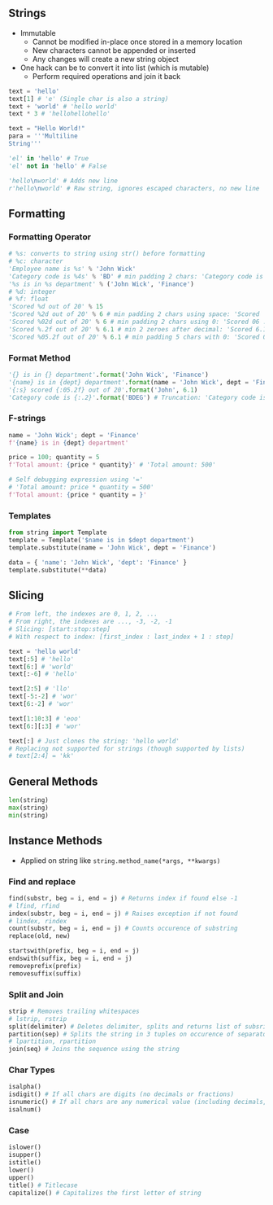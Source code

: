 ## Strings
- Immutable
  - Cannot be modified in-place once stored in a memory location
  - New characters cannot be appended or inserted
  - Any changes will create a new string object
- One hack can be to convert it into list (which is mutable)
  - Perform required operations and join it back

```py
text = 'hello'
text[1] # 'e' (Single char is also a string)
text + 'world' # 'hello world'
text * 3 # 'hellohellohello'

text = "Hello World!"
para = '''Multiline
String'''

'el' in 'hello' # True
'el' not in 'hello' # False

'hello\nworld' # Adds new line
r'hello\nworld' # Raw string, ignores escaped characters, no new line
```

## Formatting
### Formatting Operator
```py
# %s: converts to string using str() before formatting
# %c: character
'Employee name is %s' % 'John Wick'
'Category code is %4s' % 'BD' # min padding 2 chars: 'Category code is   BD'
'%s is in %s department' % ('John Wick', 'Finance')
# %d: integer
# %f: float
'Scored %d out of 20' % 15
'Scored %2d out of 20' % 6 # min padding 2 chars using space: 'Scored  6'
'Scored %02d out of 20' % 6 # min padding 2 chars using 0: 'Scored 06 ...'
'Scored %.2f out of 20' % 6.1 # min 2 zeroes after decimal: 'Scored 6.10'
'Scored %05.2f out of 20' % 6.1 # min padding 5 chars with 0: 'Scored 06.10'
```

### Format Method
```py
'{} is in {} department'.format('John Wick', 'Finance')
'{name} is in {dept} department'.format(name = 'John Wick', dept = 'Finance')
'{:s} scored {:05.2f} out of 20'.format('John', 6.1)
'Category code is {:.2}'.format('BDEG') # Truncation: 'Category code is BD'
```

### F-strings
```py
name = 'John Wick'; dept = 'Finance'
f'{name} is in {dept} department'

price = 100; quantity = 5
f'Total amount: {price * quantity}' # 'Total amount: 500'

# Self debugging expression using '='
# 'Total amount: price * quantity = 500'
f'Total amount: {price * quantity = }'
```

### Templates
```py
from string import Template
template = Template('$name is in $dept department')
template.substitute(name = 'John Wick', dept = 'Finance')

data = { 'name': 'John Wick', 'dept': 'Finance' }
template.substitute(**data)
```

## Slicing
```py
# From left, the indexes are 0, 1, 2, ...
# From right, the indexes are ..., -3, -2, -1
# Slicing: [start:stop:step]
# With respect to index: [first_index : last_index + 1 : step]

text = 'hello world'
text[:5] # 'hello'
text[6:] # 'world'
text[:-6] # 'hello'

text[2:5] # 'llo'
text[-5:-2] # 'wor'
text[6:-2] # 'wor'

text[1:10:3] # 'eoo'
text[6:][:3] # 'wor'

text[:] # Just clones the string: 'hello world'
# Replacing not supported for strings (though supported by lists)
# text[2:4] = 'kk'
```

## General Methods
```py
len(string)
max(string)
min(string)
```

## Instance Methods
- Applied on string like `string.method_name(*args, **kwargs)`

### Find and replace
```py
find(substr, beg = i, end = j) # Returns index if found else -1
# lfind, rfind
index(substr, beg = i, end = j) # Raises exception if not found
# lindex, rindex
count(substr, beg = i, end = j) # Counts occurence of substring
replace(old, new)

startswith(prefix, beg = i, end = j)
endswith(suffix, beg = i, end = j)
removeprefix(prefix)
removesuffix(suffix)
```

### Split and Join
```py
strip # Removes trailing whitespaces
# lstrip, rstrip
split(delimiter) # Deletes delimiter, splits and returns list of subsrings
partition(sep) # Splits the string in 3 tuples on occurence of separator
# lpartition, rpartition
join(seq) # Joins the sequence using the string
```

### Char Types
```py
isalpha()
isdigit() # If all chars are digits (no decimals or fractions)
isnumeric() # If all chars are any numerical value (including decimals, fractions)
isalnum()
```

### Case
```py
islower()
isupper()
istitle()
lower()
upper()
title() # Titlecase
capitalize() # Capitalizes the first letter of string
```
